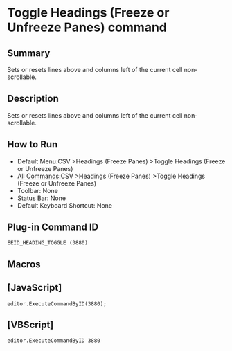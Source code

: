 # Toggle Headings (Freeze or Unfreeze Panes) command

## Summary

Sets or resets lines above and columns left of the current cell non-scrollable.

## Description

Sets or resets lines above and columns left of the current cell non-scrollable.

## How to Run

- Default Menu:CSV \>Headings (Freeze Panes) \>Toggle Headings (Freeze or Unfreeze Panes)
- [All Commands](../tools/all_commands):CSV \>Headings (Freeze Panes) \>Toggle Headings (Freeze or Unfreeze Panes)
- Toolbar: None
- Status Bar: None
- Default Keyboard Shortcut: None

## Plug-in Command ID

```
EEID_HEADING_TOGGLE (3880)```

## Macros

## \[JavaScript\]

```
editor.ExecuteCommandByID(3880);
```

## \[VBScript\]

```
editor.ExecuteCommandByID 3880
```
